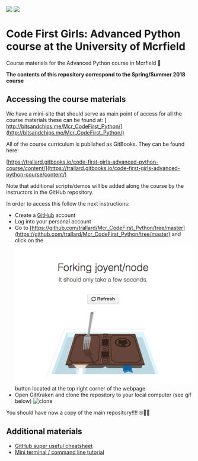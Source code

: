 <img src='./assets/CFG-logo.png' width='300px'>
<img src='./assets/Mcrfield.png' width='300px'>



# Code First Girls: Advanced Python course at the University of Mcrfield

Course materials for the Advanced Python course in Mcrfield 🤖

**The contents of this repository correspond to the Spring/Summer 2018 course**

## Accessing the course materials
We have a mini-site that should serve as main point of access for all the course materials
these can be found at:
[ http://bitsandchips.me/Mcr_CodeFirst_Python/](http://bitsandchips.me/Mcr_CodeFirst_Python/)

All of the course curriculum is published as GitBooks. They can be found here:

[https://trallard.gitbooks.io/code-first-girls-advanced-python-course/content/](https://trallard.gitbooks.io/code-first-girls-advanced-python-course/content/)

Note that additional scripts/demos will be added along the course by the instructors in the
GitHub repository.

In order to access this follow the next instructions:

- Create a [GitHub](https://github.com) account
- Log into your personal account
- Go to [https://github.com/trallard/Mcr_CodeFirst_Python/tree/master](https://github.com/trallard/Mcr_CodeFirst_Python/tree/master) and click on the ![fork](./assets/Fork.gif) button located at the top right corner of the webpage
- Open GitKraken and clone the repository to your local computer (see gif below)
![clone](./assets/clone_gitkraken.gif)

You should have now a copy of the main repository!!!! 🤓🎉🎈


## Additional materials
- [GitHub super useful cheatsheet](https://services.github.com/on-demand/downloads/github-git-cheat-sheet.pdf)
- [Mini terminal / command line tutorial](./terminal.md)
